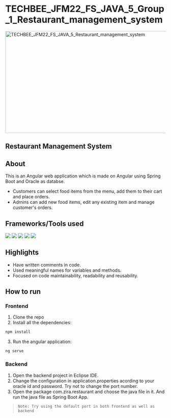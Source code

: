 # TECHBEE_JFM22_FS_JAVA_5_Group_1_Restaurant_management_system

<img src="https://socialify.git.ci/harsh1x4/TECHBEE_JFM22_FS_JAVA_5_Restaurant_management_system/image?description=1&descriptionEditable=This%20repository%20consists%20of%20the%20projects%20of%20Group%201%20of%20batch%20TECHBEE_JFM22_FS_JAVA_5.&font=KoHo&language=1&owner=1&pattern=Charlie%20Brown&theme=Dark" alt="TECHBEE_JFM22_FS_JAVA_5_Restaurant_management_system" width="640" height="320" />

## Restaurant Management System

## About
This is an Angular web application which is made on Angular using Spring Boot and Oracle as databse. 
- Customers can select food items from the menu, add them to their cart and place orders. 
- Admins can add new food items, edit any existing item and manage customer's orders.

## Frameworks/Tools used

![](https://img.shields.io/badge/Angular-DD0031?style=for-the-badge&logo=angular&logoColor=white) ![](https://img.shields.io/badge/Bootstrap-563D7C?style=for-the-badge&logo=bootstrap&logoColor=white) ![](https://img.shields.io/badge/Spring-6AAD3D?style=for-the-badge&logo=spring&logoColor=white) ![](https://img.shields.io/badge/Java-FFFFFF?style=for-the-badge&logo=java&logoColor=red) ![](https://img.shields.io/badge/oracle-ed1c24?style=for-the-badge&logo=oracle&logoColor=white)

## Highlights

- Have written comments in code.
- Used meaningful names for variables and methods.
- Focused on code maintainability, readability and reusability.

## How to run

### Frontend
1. Clone the repo
2. Install all the dependencies: 

```sh
npm install
```

3. Run the angular application: 

```sh
ng serve
```

### Backend

1. Open the backend project in Eclipse IDE.
2. Change the configuration in application.properties acording to your oracle id and password. Try not to change the port number.
3. Open the package com.zira.restaurant and choose the java file in it. And run the java file as Spring Boot App.

> ```Note: Try using the default port in both frontend as well as backend ```
